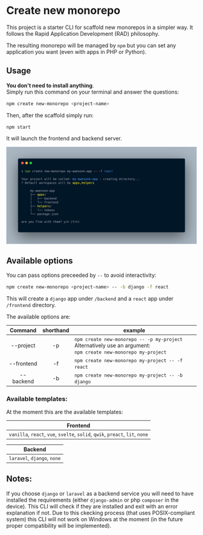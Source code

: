 # Create new monorepo
This project is a starter CLI for scaffold new monorepos in a simpler way. It follows the Rapid Application Development (RAD) philosophy.  

The resulting monorepo will be managed by `npm` but you can set any application you want (even with apps in PHP or Python).  


## Usage

**You don't need to install anything**.  
Simply run this command on your terminal and answer the questions: 
```sh
npm create new-monorepo <project-name>
```

Then, after the scaffold simply run:
```
npm start
```
It will launch the frontend and backend server.

![Screenshot Demo](screenshot-demo.png)

## Available options

You can pass options preceeded by `--` to avoid interactivity: 
```sh
npm create new-monorepo <project-name> -- -b django -f react
```
This will create a `django` app under `/backend` and a `react` app under `/frontend` directory.

The available options are:

|   Command  | shorthand |                                                             example                                                    |
|:----------:|:---------:|------------------------------------------------------------------------------------------------------------------------|
|  --project |     -p    | `npm create new-monorepo -- -p my-project`  <br>Alternatively use an argument:<br>`npm create new-monorepo my-project` |
| --frontend |     -f    | `npm create new-monorepo my-project -- -f react`                                                                       |
|  --backend |     -b    | `npm create new-monorepo my-project -- -b django`                                                                      |

### Available templates:
At the moment this are the available templates: 

| Frontend                                                                      |
|-------------------------------------------------------------------------------|
| `vanilla`, `react`, `vue`, `svelte`, `solid`, `qwik`, `preact`, `lit`, `none` |

| Backend                                                                       |
|-------------------------------------------------------------------------------|
| `laravel`, `django`, `none`                                                   |

## Notes: 

If you choose `django` or `laravel` as a backend service you will need to have installed the requirements (either `django-admin` or php `composer` in the device). This CLI will check if they are installed and exit with an error explanation if not. Due to this ckecking process (that uses POSIX-compliant system) this CLI will not work on Windows at the moment (in the future proper compatibility will be implemented).